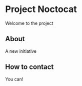 # Project Noctocat

Welcome to the project

## About

A new initiative

## How to contact

You can!
